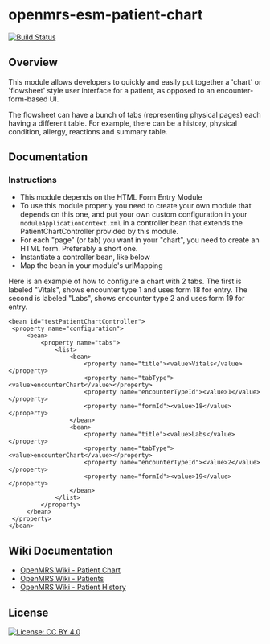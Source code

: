 # openmrs-esm-patient-chart

[![Build Status](https://travis-ci.org/openmrs/openmrs-esm-patient-chart.svg?branch=master)](https://travis-ci.org/openmrs/openmrs-esm-patient-chart)


## Overview
This module allows developers to quickly and easily put together a 'chart' or 'flowsheet' style user interface for a patient, as opposed to an encounter-form-based UI.

The flowsheet can have a bunch of tabs (representing physical pages) each having a different table. For example, there can be a history, physical condition, allergy, reactions and summary table.

## Documentation

### Instructions
- This module depends on the HTML Form Entry Module
- To use this module properly you need to create your own module that depends on this one, and put your own custom configuration in your `moduleApplicationContext.xml` in a controller bean that extends the PatientChartController provided by this module.
- For each "page" (or tab) you want in your "chart", you need to create an HTML form. Preferably a short one.
- Instantiate a controller bean, like below
- Map the bean in your module's urlMapping

Here is an example of how to configure a chart with 2 tabs. The first is labeled "Vitals", shows encounter type 1 and uses form 18 for entry. The second is labeled "Labs", shows encounter type 2 and uses form 19 for entry.
```
<bean id="testPatientChartController">
 <property name="configuration">
     <bean>
         <property name="tabs">
             <list>
                 <bean>
                     <property name="title"><value>Vitals</value></property>
                     <property name="tabType"><value>encounterChart</value></property>
                     <property name="encounterTypeId"><value>1</value></property>
                     <property name="formId"><value>18</value></property>
                 </bean>
                 <bean>
                     <property name="title"><value>Labs</value></property>
                     <property name="tabType"><value>encounterChart</value></property>
                     <property name="encounterTypeId"><value>2</value></property>
                     <property name="formId"><value>19</value></property>
                 </bean>
             </list>
         </property>
     </bean>
 </property>
</bean>
```

## Wiki Documentation
- [OpenMRS Wiki - Patient Chart](https://wiki.openmrs.org/display/docs/Patient+Chart+Widgets+Module)
- [OpenMRS Wiki - Patients](https://wiki.openmrs.org/display/docs/Patients)
- [OpenMRS Wiki - Patient History](https://wiki.openmrs.org/display/docs/Patient+History)

## License
[![License: CC BY 4.0](https://img.shields.io/badge/License-CC%20BY%204.0-lightgrey.svg)](https://creativecommons.org/licenses/by/4.0/)



